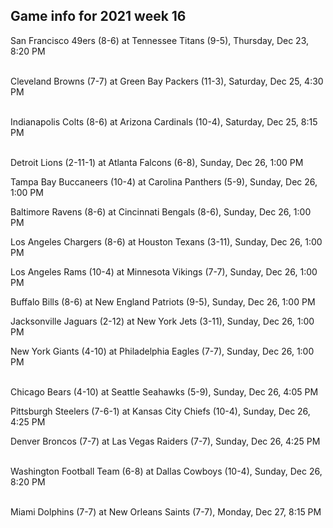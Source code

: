 ## Game info for 2021 week 16
San Francisco 49ers (8-6) at Tennessee Titans (9-5), Thursday, Dec 23, 8:20 PM

<br/>Cleveland Browns (7-7) at Green Bay Packers (11-3), Saturday, Dec 25, 4:30 PM

<br/>Indianapolis Colts (8-6) at Arizona Cardinals (10-4), Saturday, Dec 25, 8:15 PM

<br/>Detroit Lions (2-11-1) at Atlanta Falcons (6-8), Sunday, Dec 26, 1:00 PM

Tampa Bay Buccaneers (10-4) at Carolina Panthers (5-9), Sunday, Dec 26, 1:00 PM

Baltimore Ravens (8-6) at Cincinnati Bengals (8-6), Sunday, Dec 26, 1:00 PM

Los Angeles Chargers (8-6) at Houston Texans (3-11), Sunday, Dec 26, 1:00 PM

Los Angeles Rams (10-4) at Minnesota Vikings (7-7), Sunday, Dec 26, 1:00 PM

Buffalo Bills (8-6) at New England Patriots (9-5), Sunday, Dec 26, 1:00 PM

Jacksonville Jaguars (2-12) at New York Jets (3-11), Sunday, Dec 26, 1:00 PM

New York Giants (4-10) at Philadelphia Eagles (7-7), Sunday, Dec 26, 1:00 PM

<br/>Chicago Bears (4-10) at Seattle Seahawks (5-9), Sunday, Dec 26, 4:05 PM

Pittsburgh Steelers (7-6-1) at Kansas City Chiefs (10-4), Sunday, Dec 26, 4:25 PM

Denver Broncos (7-7) at Las Vegas Raiders (7-7), Sunday, Dec 26, 4:25 PM

<br/>Washington Football Team (6-8) at Dallas Cowboys (10-4), Sunday, Dec 26, 8:20 PM

<br/>Miami Dolphins (7-7) at New Orleans Saints (7-7), Monday, Dec 27, 8:15 PM

